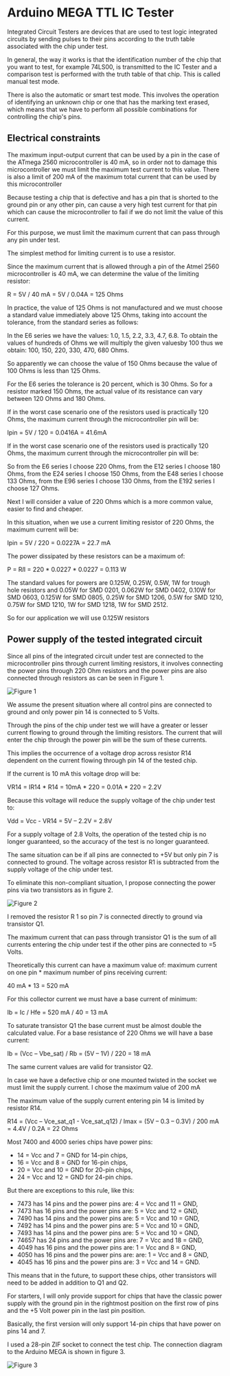 # Arduino MEGA TTL IC Tester
Integrated Circuit Testers are devices that are used to test logic integrated circuits by sending pulses to their pins according to the truth table associated with the chip under test.

In general, the way it works is that the identification number of the chip that you want to test, for example 74LS00, is transmitted to the IC Tester and a comparison test is performed with the truth table of that chip. This is called manual test mode.

There is also the automatic or smart test mode. This involves the operation of identifying an unknown chip or one that has the marking text erased, which means that we have to perform all possible combinations for controlling the chip's pins.

## Electrical constraints
The maximum input-output current that can be used by a pin in the case of the ATmega 2560 microcontroller is 40 mA, so in order not to damage this microcontroller we must limit the maximum test current to this value. There is also a limit of 200 mA of the maximum total current that can be used by this microcontroller

Because testing a chip that is defective and has a pin that is shorted to the ground pin or any other pin, can cause a very high test current for that pin which can cause the microcontroller to fail if we do not limit the value of this current.

For this purpose, we must limit the maximum current that can pass through any pin under test.

The simplest method for limiting current is to use a resistor.

Since the maximum current that is allowed through a pin of the Atmel 2560 microcontroller is 40 mA, we can determine the value of the limiting resistor:

R = 5V / 40 mA = 5V / 0.04A = 125 Ohms

In practice, the value of 125 Ohms is not manufactured and we must choose a standard value immediately above 125 Ohms, taking into account the tolerance, from the standard series as follows:

In the E6 series we have the values: 1.0, 1.5, 2.2, 3.3, 4.7, 6.8. To obtain the values ​​of hundreds of Ohms we will multiply the given values ​​by 100 thus we obtain: 100, 150, 220, 330, 470, 680 Ohms.

So apparently we can choose the value of 150 Ohms because the value of 100 Ohms is less than 125 Ohms.

For the E6 series the tolerance is 20 percent, which is 30 Ohms. So for a resistor marked 150 Ohms, the actual value of its resistance can vary between 120 Ohms and 180 Ohms.

If in the worst case scenario one of the resistors used is practically 120 Ohms, the maximum current through the microcontroller pin will be:

Ipin = 5V / 120 = 0.0416A = 41.6mA

If in the worst case scenario one of the resistors used is practically 120 Ohms, the maximum current through the microcontroller pin will be:

So from the E6 series I choose 220 Ohms, from the E12 series I choose 180 Ohms, from the E24 series I choose 150 Ohms, from the E48 series I choose 133 Ohms, from the E96 series I choose 130 Ohms, from the E192 series I choose 127 Ohms.

Next I will consider a value of 220 Ohms which is a more common value, easier to find and cheaper.

In this situation, when we use a current limiting resistor of 220 Ohms, the maximum current will be:

Ipin = 5V / 220 = 0.0227A = 22.7 mA

The power dissipated by these resistors can be a maximum of:

P = R*I*I = 220 * 0.0227 * 0.0227 = 0.113 W

The standard values ​​for powers are 0.125W, 0.25W, 0.5W, 1W for trough hole resistors and 0.05W for SMD 0201, 0.062W for SMD 0402, 0.10W for SMD 0603, 0.125W for SMD 0805, 0.25W for SMD 1206, 0.5W for SMD 1210, 0.75W for SMD 1210, 1W for SMD 1218, 1W for SMD 2512.

So for our application we will use 0.125W resistors

## Power supply of the tested integrated circuit
Since all pins of the integrated circuit under test are connected to the microcontroller pins through current limiting resistors, it involves connecting the power pins through 220 Ohm resistors and the power pins are also connected through resistors as can be seen in Figure 1.

![ Figure 1 ](/Pictures/Figure1.png)

We assume the present situation where all control pins are connected to ground and only power pin 14 is connected to 5 Volts.

Through the pins of the chip under test we will have a greater or lesser current flowing to ground through the limiting resistors. The current that will enter the chip through the power pin will be the sum of these currents.

This implies the occurrence of a voltage drop across resistor R14 dependent on the current flowing through pin 14 of the tested chip.

If the current is 10 mA this voltage drop will be:

VR14 = IR14 * R14 = 10mA * 220 = 0.01A * 220 = 2.2V

Because this voltage will reduce the supply voltage of the chip under test to:

Vdd = Vcc - VR14 = 5V – 2.2V = 2.8V

For a supply voltage of 2.8 Volts, the operation of the tested chip is no longer guaranteed, so the accuracy of the test is no longer guaranteed.

The same situation can be if all pins are connected to +5V but only pin 7 is connected to ground. The voltage across resistor R1 is subtracted from the supply voltage of the chip under test.

To eliminate this non-compliant situation, I propose connecting the power pins via two transistors as in figure 2.

![ Figure 2 ](/Pictures/Figure2.png)

I removed the resistor R 1 so pin 7 is connected directly to ground via transistor Q1.

The maximum current that can pass through transistor Q1 is the sum of all currents entering the chip under test if the other pins are connected to =5 Volts.

Theoretically this current can have a maximum value of: maximum current on one pin * maximum number of pins receiving current:

40 mA * 13 = 520 mA

For this collector current we must have a base current of minimum:

Ib = Ic / Hfe = 520 mA / 40 = 13 mA

To saturate transistor Q1 the base current must be almost double the calculated value. For a base resistance of 220 Ohms we will have a base current:

Ib = (Vcc – Vbe_sat) / Rb = (5V – 1V) / 220 = 18 mA

The same current values ​​are valid for transistor Q2.

In case we have a defective chip or one mounted twisted in the socket we must limit the supply current. I chose the maximum value of 200 mA

The maximum value of the supply current entering pin 14 is limited by resistor R14.

R14 = (Vcc – Vce_sat_q1 - Vce_sat_q12) / Imax = (5V – 0.3 – 0.3V) / 200 mA = 4.4V / 0.2A = 22 Ohms

Most 7400 and 4000 series chips have power pins:
- 14 = Vcc and 7 = GND for 14-pin chips,
- 16 = Vcc and 8 = GND for 16-pin chips,
- 20 = Vcc and 10 = GND for 20-pin chips,
- 24 = Vcc and 12 = GND for 24-pin chips.

But there are exceptions to this rule, like this:
- 7473 has 14 pins and the power pins are: 4 = Vcc and 11 = GND,
- 7473 has 16 pins and the power pins are: 5 = Vcc and 12 = GND,
- 7490 has 14 pins and the power pins are: 5 = Vcc and 10 = GND,
- 7492 has 14 pins and the power pins are: 5 = Vcc and 10 = GND,
- 7493 has 14 pins and the power pins are: 5 = Vcc and 10 = GND,
- 74657 has 24 pins and the power pins are: 7 = Vcc and 18 = GND,
- 4049 has 16 pins and the power pins are: 1 = Vcc and 8 = GND,
- 4050 has 16 pins and the power pins are: are: 1 = Vcc and 8 = GND,
- 4045 has 16 pins and the power pins are: 3 = Vcc and 14 = GND.

This means that in the future, to support these chips, other transistors will need to be added in addition to Q1 and Q2.

For starters, I will only provide support for chips that have the classic power supply with the ground pin in the rightmost position on the first row of pins and the +5 Volt power pin in the last pin position.

Basically, the first version will only support 14-pin chips that have power on pins 14 and 7.

I used a 28-pin ZIF socket to connect the test chip. The connection diagram to the Arduino MEGA is shown in figure 3.

![ Figure 3 ](/Pictures/Figure3.png)
